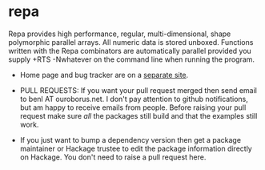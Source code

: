 repa
====

Repa provides high performance, regular, multi-dimensional, shape polymorphic parallel arrays. 
All numeric data is stored unboxed. Functions written with the Repa combinators are automatically
parallel provided you supply +RTS -Nwhatever on the command line when running the program.

* Home page and bug tracker are on a [separate site](http://repa.ouroborus.net/).

* PULL REQUESTS: If you want your pull request merged then send email to benl AT ouroborus.net. I don't pay attention to github notifications, but am happy to receive emails from people. Before raising your pull request make sure *all* the packages still build and that the examples still work.

* If you just want to bump a dependency version then get a package maintainer or Hackage trustee to edit the package information directly on Hackage. You don't need to raise a pull request here.
